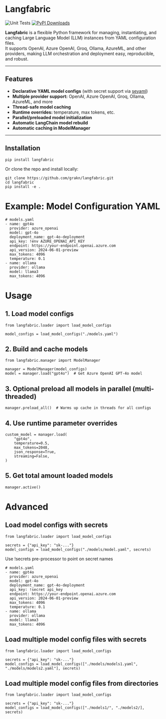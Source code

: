 # Langfabric

![Unit Tests](https://github.com/grakn/langfabric/actions/workflows/test.yaml/badge.svg?branch=main)
[![PyPI Downloads](https://static.pepy.tech/badge/langfabric)](https://pepy.tech/projects/langfabric)

**Langfabric** is a flexible Python framework for managing, instantiating, and caching Large Language Model (LLM) instances from YAML configuration files.  
It supports OpenAI, Azure OpenAI, Groq, Ollama, AzureML, and other providers, making LLM orchestration and deployment easy, reproducible, and robust.

---

## Features

- **Declarative YAML model configs** (with secret support via [seyaml](https://github.com/grakn/seyaml))
- **Multiple provider support:** OpenAI, Azure OpenAI, Groq, Ollama, AzureML, and more
- **Thread-safe model caching**
- **Runtime overrides:** temperature, max tokens, etc.
- **Parallel/preloaded model initialization**
- **Automatic LangChain model rebuild**
- **Automatic caching in ModelManager**

---

## Installation

```
pip install langfabric
```

Or clone the repo and install locally:

```
git clone https://github.com/grakn/langfabric.git
cd langfabric
pip install -e .
```

# Example: Model Configuration YAML

```
# models.yaml
- name: gpt4o
  provider: azure_openai
  model: gpt-4o
  deployment_name: gpt-4o-deployment
  api_key: !env AZURE_OPENAI_API_KEY
  endpoint: https://your-endpoint.openai.azure.com
  api_version: 2024-06-01-preview
  max_tokens: 4096
  temperature: 0.1
- name: ollama
  provider: ollama
  model: llama3
  max_tokens: 4096
```

# Usage

## 1. Load model configs

```
from langfabric.loader import load_model_configs

model_configs = load_model_configs("./models.yaml")
```

## 2. Build and cache models
```
from langfabric.manager import ModelManager

manager = ModelManager(model_configs)
model = manager.load("gpt4o")  # Get Azure OpenAI GPT-4o model
```

## 3. Optional preload all models in parallel (multi-threaded)
```
manager.preload_all()  # Warms up cache in threads for all configs
```

## 4. Use runtime parameter overrides
```
custom_model = manager.load(
    "gpt4o",
    temperature=0.5,
    max_tokens=2048,
    json_response=True,
    streaming=False,
)
```

## 5. Get total amount loaded models
```
manager.active()
```

# Advanced

## Load model configs with secrets

```
from langfabric.loader import load_model_configs

secrets = {"api_key": "sk-..."}
model_configs = load_model_configs("./models/model.yaml", secrets)
```

Use !secrets pre-processor to point on secret names

```
# models.yaml
- name: gpt4o
  provider: azure_openai
  model: gpt-4o
  deployment_name: gpt-4o-deployment
  api_key: !secret api_key
  endpoint: https://your-endpoint.openai.azure.com
  api_version: 2024-06-01-preview
  max_tokens: 4096
  temperature: 0.1
- name: ollama
  provider: ollama
  model: llama3
  max_tokens: 4096
```

## Load multiple model config files with secrets

```
from langfabric.loader import load_model_configs

secrets = {"api_key": "sk-..."}
model_configs = load_model_configs(["./models/models1.yaml", "./models/models2.yaml"], secrets)
```

## Load multiple model config files from directories

```
from langfabric.loader import load_model_configs

secrets = {"api_key": "sk-..."}
model_configs = load_model_configs(["./models1/", "./models2/], secrets)
```
